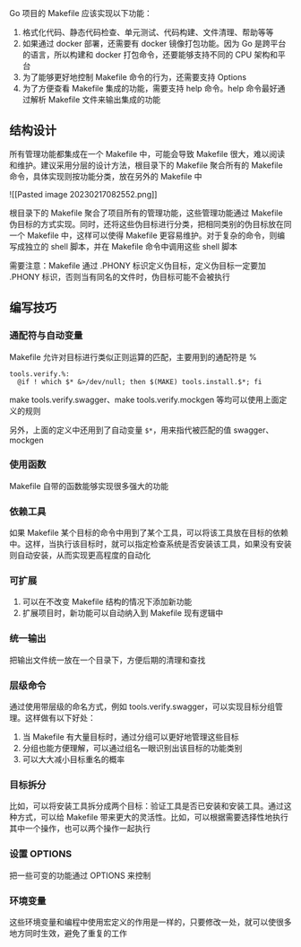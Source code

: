 Go 项目的 Makefile 应该实现以下功能：

1.  格式化代码、静态代码检查、单元测试、代码构建、文件清理、帮助等等
2.  如果通过 docker 部署，还需要有 docker 镜像打包功能。因为 Go 是跨平台的语言，所以构建和 docker 打包命令，还要能够支持不同的 CPU 架构和平台
3.  为了能够更好地控制 Makefile 命令的行为，还需要支持 Options
4.  为了方便查看 Makefile 集成的功能，需要支持 help 命令。help 命令最好通过解析 Makefile 文件来输出集成的功能

## 结构设计

所有管理功能都集成在一个 Makefile 中，可能会导致 Makefile 很大，难以阅读和维护。建议采用分层的设计方法，根目录下的 Makefile 聚合所有的 Makefile 命令，具体实现则按功能分类，放在另外的 Makefile 中

![[Pasted image 20230217082552.png]]

根目录下的 Makefile 聚合了项目所有的管理功能，这些管理功能通过 Makefile 伪目标的方式实现。同时，还将这些伪目标进行分类，把相同类别的伪目标放在同一个 Makefile 中，这样可以使得 Makefile 更容易维护。对于复杂的命令，则编写成独立的 shell 脚本，并在 Makefile 命令中调用这些 shell 脚本

需要注意：Makefile 通过 .PHONY 标识定义伪目标，定义伪目标一定要加 .PHONY 标识，否则当有同名的文件时，伪目标可能不会被执行

## 编写技巧

### 通配符与自动变量

Makefile 允许对目标进行类似正则运算的匹配，主要用到的通配符是 %

```
tools.verify.%:
  @if ! which $* &>/dev/null; then $(MAKE) tools.install.$*; fi
```

make tools.verify.swagger、make tools.verify.mockgen 等均可以使用上面定义的规则

另外，上面的定义中还用到了自动变量 `$*`，用来指代被匹配的值 swagger、mockgen

### 使用函数

Makefile 自带的函数能够实现很多强大的功能

### 依赖工具

如果 Makefile 某个目标的命令中用到了某个工具，可以将该工具放在目标的依赖中。这样，当执行该目标时，就可以指定检查系统是否安装该工具，如果没有安装则自动安装，从而实现更高程度的自动化

### 可扩展

1.  可以在不改变 Makefile 结构的情况下添加新功能
2.  扩展项目时，新功能可以自动纳入到 Makefile 现有逻辑中

### 统一输出

把输出文件统一放在一个目录下，方便后期的清理和查找

### 层级命令

通过使用带层级的命名方式，例如 tools.verify.swagger，可以实现目标分组管理。这样做有以下好处：

1.  当 Makefile 有大量目标时，通过分组可以更好地管理这些目标
2.  分组也能方便理解，可以通过组名一眼识别出该目标的功能类别
3.  可以大大减小目标重名的概率

### 目标拆分

比如，可以将安装工具拆分成两个目标：验证工具是否已安装和安装工具。通过这种方式，可以给 Makefile 带来更大的灵活性。比如，可以根据需要选择性地执行其中一个操作，也可以两个操作一起执行

### 设置 OPTIONS

把一些可变的功能通过 OPTIONS 来控制

### 环境变量

这些环境变量和编程中使用宏定义的作用是一样的，只要修改一处，就可以使很多地方同时生效，避免了重复的工作